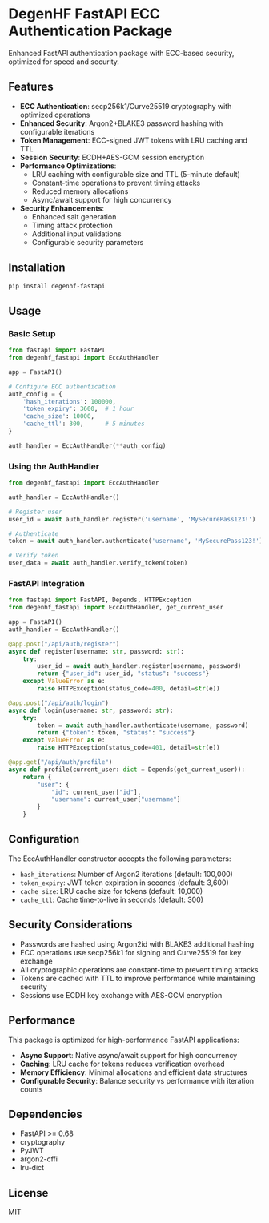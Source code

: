 # DegenHF FastAPI ECC Authentication Package

Enhanced FastAPI authentication package with ECC-based security, optimized for speed and security.

## Features

- **ECC Authentication**: secp256k1/Curve25519 cryptography with optimized operations
- **Enhanced Security**: Argon2+BLAKE3 password hashing with configurable iterations
- **Token Management**: ECC-signed JWT tokens with LRU caching and TTL
- **Session Security**: ECDH+AES-GCM session encryption
- **Performance Optimizations**:
  - LRU caching with configurable size and TTL (5-minute default)
  - Constant-time operations to prevent timing attacks
  - Reduced memory allocations
  - Async/await support for high concurrency
- **Security Enhancements**:
  - Enhanced salt generation
  - Timing attack protection
  - Additional input validations
  - Configurable security parameters

## Installation

```bash
pip install degenhf-fastapi
```

## Usage

### Basic Setup

```python
from fastapi import FastAPI
from degenhf_fastapi import EccAuthHandler

app = FastAPI()

# Configure ECC authentication
auth_config = {
    'hash_iterations': 100000,
    'token_expiry': 3600,  # 1 hour
    'cache_size': 10000,
    'cache_ttl': 300,      # 5 minutes
}

auth_handler = EccAuthHandler(**auth_config)
```

### Using the AuthHandler

```python
from degenhf_fastapi import EccAuthHandler

auth_handler = EccAuthHandler()

# Register user
user_id = await auth_handler.register('username', 'MySecurePass123!')

# Authenticate
token = await auth_handler.authenticate('username', 'MySecurePass123!')

# Verify token
user_data = await auth_handler.verify_token(token)
```

### FastAPI Integration

```python
from fastapi import FastAPI, Depends, HTTPException
from degenhf_fastapi import EccAuthHandler, get_current_user

app = FastAPI()
auth_handler = EccAuthHandler()

@app.post("/api/auth/register")
async def register(username: str, password: str):
    try:
        user_id = await auth_handler.register(username, password)
        return {"user_id": user_id, "status": "success"}
    except ValueError as e:
        raise HTTPException(status_code=400, detail=str(e))

@app.post("/api/auth/login")
async def login(username: str, password: str):
    try:
        token = await auth_handler.authenticate(username, password)
        return {"token": token, "status": "success"}
    except ValueError as e:
        raise HTTPException(status_code=401, detail=str(e))

@app.get("/api/auth/profile")
async def profile(current_user: dict = Depends(get_current_user)):
    return {
        "user": {
            "id": current_user["id"],
            "username": current_user["username"]
        }
    }
```

## Configuration

The EccAuthHandler constructor accepts the following parameters:

- `hash_iterations`: Number of Argon2 iterations (default: 100,000)
- `token_expiry`: JWT token expiration in seconds (default: 3,600)
- `cache_size`: LRU cache size for tokens (default: 10,000)
- `cache_ttl`: Cache time-to-live in seconds (default: 300)

## Security Considerations

- Passwords are hashed using Argon2id with BLAKE3 additional hashing
- ECC operations use secp256k1 for signing and Curve25519 for key exchange
- All cryptographic operations are constant-time to prevent timing attacks
- Tokens are cached with TTL to improve performance while maintaining security
- Sessions use ECDH key exchange with AES-GCM encryption

## Performance

This package is optimized for high-performance FastAPI applications:

- **Async Support**: Native async/await support for high concurrency
- **Caching**: LRU cache for tokens reduces verification overhead
- **Memory Efficiency**: Minimal allocations and efficient data structures
- **Configurable Security**: Balance security vs performance with iteration counts

## Dependencies

- FastAPI >= 0.68
- cryptography
- PyJWT
- argon2-cffi
- lru-dict

## License

MIT